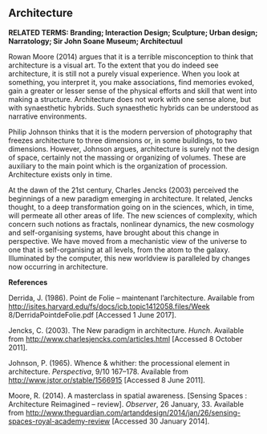## Architecture

**RELATED TERMS: Branding; Interaction Design; Sculpture; Urban design; Narratology; Sir John Soane Museum; Architectuul**

Rowan Moore (2014) argues that it is a terrible misconception to think that architecture is a visual art. To the extent that you do indeed see architecture, it is still not a purely visual experience. When you look at something, you interpret it, you make associations, find memories evoked, gain a greater or lesser sense of the physical efforts and skill that went into making a structure. Architecture does not work with one sense alone, but with synaesthetic hybrids. Such synaesthetic hybrids can be understood as narrative environments.

Philip Johnson thinks that it is the modern perversion of photography that freezes architecture to three dimensions or, in some buildings, to two dimensions. However, Johnson argues, architecture is surely not the design of space, certainly not the massing or organizing of volumes. These are auxiliary to the main point which is the organization of procession. Architecture exists only in time.

At the dawn of the 21st century, Charles Jencks (2003) perceived the beginnings of a new paradigm emerging in architecture. It related, Jencks thought, to a deep transformation going on in the sciences, which, in time, will permeate all other areas of life. The new sciences of complexity, which concern such notions as fractals, nonlinear dynamics, the new cosmology and self-organising systems, have brought about this change in perspective. We have moved from a mechanistic view of the universe to one that is self-organising at all levels, from the atom to the galaxy. Illuminated by the computer, this new worldview is paralleled by changes now occurring in architecture.

**References**

Derrida, J. (1986). Point de Folie – maintenant l’architecture. Available from http://isites.harvard.edu/fs/docs/icb.topic1412058.files/Week 8/DerridaPointdeFolie.pdf [Accessed 1 June 2017].

Jencks, C. (2003). The New paradigm in architecture. _Hunch_. Available from http://www.charlesjencks.com/articles.html [Accessed 8 October 2011].

Johnson, P. (1965). Whence & whither: the processional element in architecture. _Perspectiva_, 9/10 167–178\. Available from http://www.jstor.or/stable/1566915 [Accessed 8 June 2011].

Moore, R. (2014). A masterclass in spatial awareness. [Sensing Spaces : Architecture Reimagined – review]. _Observer_, 26 January, 33\. Available from http://www.theguardian.com/artanddesign/2014/jan/26/sensing-spaces-royal-academy-review [Accessed 30 January 2014].

